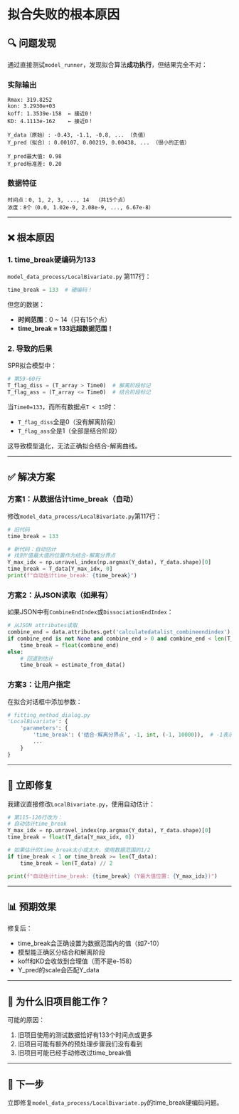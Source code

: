 # 拟合失败的根本原因

## 🔍 问题发现

通过直接测试`model_runner`，发现拟合算法**成功执行**，但结果完全不对：

### 实际输出
```
Rmax: 319.8252
kon: 3.2930e+03
koff: 1.3539e-158  ← 接近0！
KD: 4.1113e-162    ← 接近0！

Y_data（原始）: -0.43, -1.1, -0.8, ... （负值）
Y_pred（拟合）: 0.00107, 0.00219, 0.00438, ... （很小的正值）

Y_pred最大值: 0.98
Y_pred标准差: 0.20
```

### 数据特征
```
时间点：0, 1, 2, 3, ..., 14  （共15个点）
浓度：8个（0.0, 1.02e-9, 2.08e-9, ..., 6.67e-8）
```

---

## ❌ 根本原因

### 1. time_break硬编码为133
`model_data_process/LocalBivariate.py` 第117行：
```python
time_break = 133  # 硬编码！
```

但您的数据：
- **时间范围**：0 ~ 14（只有15个点）
- **time_break = 133远超数据范围！**

### 2. 导致的后果
SPR拟合模型中：
```python
# 第59-60行
T_flag_diss = (T_array > Time0)  # 解离阶段标记
T_flag_ass = (T_array <= Time0)  # 结合阶段标记
```

当`Time0=133`，而所有数据点`T < 15`时：
- `T_flag_diss`全是0（没有解离阶段）
- `T_flag_ass`全是1（全部是结合阶段）

这导致模型退化，无法正确拟合结合-解离曲线。

---

## ✅ 解决方案

### 方案1：从数据估计time_break（自动）

修改`model_data_process/LocalBivariate.py`第117行：
```python
# 旧代码
time_break = 133

# 新代码：自动估计
# 找到Y值最大值的位置作为结合-解离分界点
Y_max_idx = np.unravel_index(np.argmax(Y_data), Y_data.shape)[0]
time_break = T_data[Y_max_idx, 0]
print(f"自动估计time_break: {time_break}")
```

### 方案2：从JSON读取（如果有）

如果JSON中有`CombineEndIndex`或`DissociationEndIndex`：
```python
# 从JSON attributes读取
combine_end = data.attributes.get('calculatedatalist_combineendindex')
if combine_end is not None and combine_end > 0 and combine_end < len(T_data):
    time_break = float(combine_end)
else:
    # 回退到估计
    time_break = estimate_from_data()
```

### 方案3：让用户指定

在拟合对话框中添加参数：
```python
# fitting_method_dialog.py
'LocalBivariate': {
    'parameters': {
        'time_break': ('结合-解离分界点', -1, int, (-1, 10000)),  # -1表示自动估计
        ...
    }
}
```

---

## 🔧 立即修复

我建议直接修改`LocalBivariate.py`，使用自动估计：

```python
# 第115-120行改为：
# 自动估计time_break
Y_max_idx = np.unravel_index(np.argmax(Y_data), Y_data.shape)[0]
time_break = float(T_data[Y_max_idx, 0])

# 如果估计的time_break太小或太大，使用数据范围的1/2
if time_break < 1 or time_break >= len(T_data):
    time_break = len(T_data) // 2

print(f"自动估计time_break: {time_break} (Y最大值位置: {Y_max_idx})")
```

---

## 📊 预期效果

修复后：
- time_break会正确设置为数据范围内的值（如7-10）
- 模型能正确区分结合和解离阶段
- koff和KD会收敛到合理值（而不是e-158）
- Y_pred的scale会匹配Y_data

---

## 🎯 为什么旧项目能工作？

可能的原因：
1. 旧项目使用的测试数据恰好有133个时间点或更多
2. 旧项目可能有额外的预处理步骤我们没有看到
3. 旧项目可能已经手动修改过time_break值

---

## 🚀 下一步

立即修复`model_data_process/LocalBivariate.py`的time_break硬编码问题。

